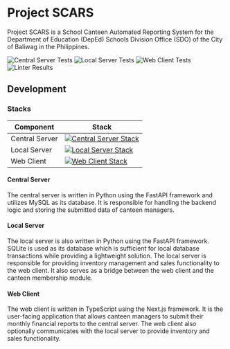 # Project SCARS

Project SCARS is a School Canteen Automated Reporting System for the Department
of Education (DepEd) Schools Division Office (SDO) of the City of Baliwag in
the Philippines.

![Central Server Tests](https://github.com/Chris1320/inTransit/actions/workflows/central-server-tests.yml/badge.svg)
![Local Server Tests](https://github.com/Chris1320/inTransit/actions/workflows/local-server-tests.yml/badge.svg)
![Web Client Tests](https://github.com/Chris1320/inTransit/actions/workflows/web-client-tests.yml/badge.svg)
![Linter Results](https://github.com/Chris1320/inTransit/actions/workflows/lint.yml/badge.svg)

## Development

### Stacks

| Component      | Stack                                                                                                            |
| -------------- | ---------------------------------------------------------------------------------------------------------------- |
| Central Server | [![Central Server Stack](https://skillicons.dev/icons?i=py,fastapi,mysql,docker)](#central-server)               |
| Local Server   | [![Local Server Stack](https://skillicons.dev/icons?i=py,fastapi,sqlite,arduino)](#local-server)                 |
| Web Client     | [![Web Client Stack](https://skillicons.dev/icons?i=nodejs,ts,html,css,react,tailwind,nextjs,vite)](#web-client) |

#### Central Server

The central server is written in Python using the FastAPI framework and
utilizes MySQL as its database. It is responsible for handling the
backend logic and storing the submitted data of canteen managers.

#### Local Server

The local server is also written in Python using the FastAPI framework.
SQLite is used as its database which is sufficient for local database
transactions while providing a lightweight solution. The local server
is responsible for providing inventory management and sales functionality
to the web client. It also serves as a bridge between the web client
and the canteen membership module.

#### Web Client

The web client is written in TypeScript using the Next.js framework. It
is the user-facing application that allows canteen managers to submit
their monthly financial reports to the central server. The web client
also optionally communicates with the local server to provide inventory
and sales functionality.
